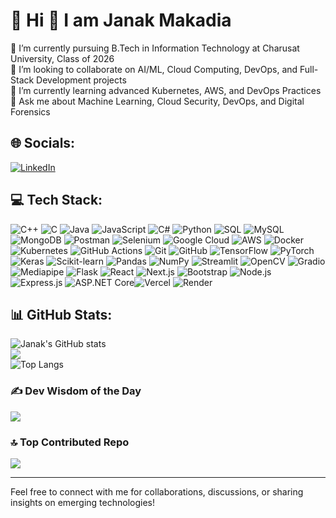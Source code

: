 # 💫 Hi 👋 I am Janak Makadia  

🔭 I’m currently pursuing B.Tech in Information Technology at Charusat University, Class of 2026  
👯 I’m looking to collaborate on AI/ML, Cloud Computing, DevOps, and Full-Stack Development projects  
🌱 I’m currently learning advanced Kubernetes, AWS, and DevOps Practices  
💬 Ask me about Machine Learning, Cloud Security, DevOps, and Digital Forensics  

## 🌐 Socials:  
[![LinkedIn](https://img.shields.io/badge/LinkedIn-%230077B5.svg?logo=linkedin&logoColor=white)](https://www.linkedin.com/in/janak-makadia)  

## 💻 Tech Stack:  

![C++](https://img.shields.io/badge/C++-00599C?style=for-the-badge&logo=c%2B%2B&logoColor=white) ![C](https://img.shields.io/badge/C-00599C?style=for-the-badge&logo=c&logoColor=white) ![Java](https://img.shields.io/badge/Java-F89820?style=for-the-badge&logo=java&logoColor=white) ![JavaScript](https://img.shields.io/badge/javascript-%23323330.svg?style=for-the-badge&logo=javascript&logoColor=%23F7DF1E) ![C#](https://img.shields.io/badge/C%23-239120?style=for-the-badge&logo=c-sharp&logoColor=white) ![Python](https://img.shields.io/badge/python-3670A0?style=for-the-badge&logo=python&logoColor=ffdd54) ![SQL](https://img.shields.io/badge/SQL-4479A1?style=for-the-badge&logo=sql&logoColor=white) ![MySQL](https://img.shields.io/badge/MySQL-4479A1?style=for-the-badge&logo=mysql&logoColor=white) ![MongoDB](https://img.shields.io/badge/mongodb-%234ea94b.svg?style=for-the-badge&logo=mongodb&logoColor=white) ![Postman](https://img.shields.io/badge/Postman-FF6C37?style=for-the-badge&logo=postman&logoColor=white) ![Selenium](https://img.shields.io/badge/Selenium-43B02A?style=for-the-badge&logo=selenium&logoColor=white) ![Google Cloud](https://img.shields.io/badge/Google%20Cloud-%234285F4.svg?style=for-the-badge&logo=googlecloud&logoColor=white) ![AWS](https://img.shields.io/badge/AWS-%23FF9900.svg?style=for-the-badge&logo=amazon-aws&logoColor=white) ![Docker](https://img.shields.io/badge/docker-%23007ACC.svg?style=for-the-badge&logo=docker&logoColor=white) ![Kubernetes](https://img.shields.io/badge/kubernetes-%23326CE5.svg?style=for-the-badge&logo=kubernetes&logoColor=white) ![GitHub Actions](https://img.shields.io/badge/GitHub%20Actions-2088FF?style=for-the-badge&logo=github-actions&logoColor=white) ![Git](https://img.shields.io/badge/git-%23F05033.svg?style=for-the-badge&logo=git&logoColor=white) ![GitHub](https://img.shields.io/badge/github-%23121011.svg?style=for-the-badge&logo=github&logoColor=white) ![TensorFlow](https://img.shields.io/badge/TensorFlow-%23FF6F00.svg?style=for-the-badge&logo=TensorFlow&logoColor=white) ![PyTorch](https://img.shields.io/badge/PyTorch-%23EE4C2C.svg?style=for-the-badge&logo=PyTorch&logoColor=white) ![Keras](https://img.shields.io/badge/Keras-D00000?style=for-the-badge&logo=keras&logoColor=white) ![Scikit-learn](https://img.shields.io/badge/scikit--learn-F7931E?style=for-the-badge&logo=scikit-learn&logoColor=white) ![Pandas](https://img.shields.io/badge/Pandas-150458?style=for-the-badge&logo=pandas&logoColor=white) ![NumPy](https://img.shields.io/badge/NumPy-013243?style=for-the-badge&logo=numpy&logoColor=white) ![Streamlit](https://img.shields.io/badge/Streamlit-%23FF4B4B.svg?style=for-the-badge&logo=streamlit&logoColor=white) ![OpenCV](https://img.shields.io/badge/OpenCV-5C3EE8?style=for-the-badge&logo=opencv&logoColor=white) ![Gradio](https://img.shields.io/badge/Gradio-30E4C1?style=for-the-badge&logo=gradio&logoColor=white) ![Mediapipe](https://img.shields.io/badge/Mediapipe-5E97F6?style=for-the-badge&logo=mediapipe&logoColor=white) ![Flask](https://img.shields.io/badge/Flask-000000?style=for-the-badge&logo=flask&logoColor=white) ![React](https://img.shields.io/badge/react-%2320232a.svg?style=for-the-badge&logo=react&logoColor=%2361DAFB) ![Next.js](https://img.shields.io/badge/Next.js-%23000000.svg?style=for-the-badge&logo=next.js&logoColor=white) ![Bootstrap](https://img.shields.io/badge/bootstrap-%23563D7C.svg?style=for-the-badge&logo=bootstrap&logoColor=white) ![Node.js](https://img.shields.io/badge/node.js-6DA55F?style=for-the-badge&logo=node.js&logoColor=white) ![Express.js](https://img.shields.io/badge/express.js-%23404d59.svg?style=for-the-badge) ![ASP.NET Core](https://img.shields.io/badge/ASP.NET_Core-512BD4?style=for-the-badge&logo=asp.net&logoColor=white)![Vercel](https://img.shields.io/badge/Vercel-000000?style=for-the-badge&logo=vercel&logoColor=white) ![Render](https://img.shields.io/badge/Render-46E3B7?style=for-the-badge&logo=render&logoColor=white)

 

## 📊 GitHub Stats:  
![Janak's GitHub stats](https://github-readme-stats.vercel.app/api?username=janak-makadia345&theme=dark&show_icons=true)  
![](https://github-readme-streak-stats.herokuapp.com/?user=janak-makadia345&theme=dark&hide_border=false)<br/>
![Top Langs](https://github-readme-stats.vercel.app/api/top-langs/?username=janak-makadia345&theme=dark&layout=compact)  

### ✍️ Dev Wisdom of the Day  
![](https://quotes-github-readme.vercel.app/api?type=horizontal&theme=radical)

### 🔝 Top Contributed Repo
![](https://github-contributor-stats.vercel.app/api?username=janak-makadia345&limit=5&theme=dark&combine_all_yearly_contributions=true)

---

Feel free to connect with me for collaborations, discussions, or sharing insights on emerging technologies!
